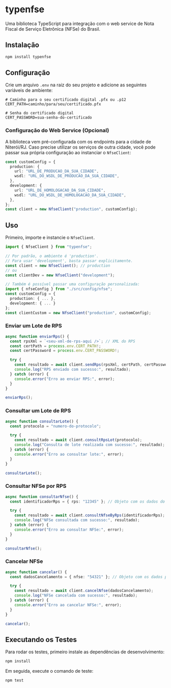 # typenfse

Uma biblioteca TypeScript para integração com o web service de Nota Fiscal de Serviço Eletrônica (NFSe) do Brasil.

## Instalação

```bash
npm install typenfse
```

## Configuração

Crie um arquivo `.env` na raiz do seu projeto e adicione as seguintes variáveis de ambiente:

```
# Caminho para o seu certificado digital .pfx ou .p12
CERT_PATH=caminho/para/seu/certificado.pfx

# Senha do certificado digital
CERT_PASSWORD=sua-senha-do-certificado
```

### Configuração do Web Service (Opcional)

A biblioteca vem pré-configurada com os endpoints para a cidade de Niterói/RJ. Caso precise utilizar os serviços de outra cidade, você pode passar sua própria configuração ao instanciar o `NfseClient`:

```typescript
const customConfig = {
  production: {
    url: "URL_DE_PRODUCAO_DA_SUA_CIDADE",
    wsdl: "URL_DO_WSDL_DE_PRODUCAO_DA_SUA_CIDADE",
  },
  development: {
    url: "URL_DE_HOMOLOGACAO_DA_SUA_CIDADE",
    wsdl: "URL_DO_WSDL_DE_HOMOLOGACAO_DA_SUA_CIDADE",
  },
};
const client = new NfseClient("production", customConfig);
```

## Uso

Primeiro, importe e instancie o `NfseClient`.

```typescript
import { NfseClient } from "typenfse";

// Por padrão, o ambiente é 'production'.
// Para usar 'development', basta passar explicitamente.
const client = new NfseClient(); // production
// ou
const clientDev = new NfseClient("development");

// Também é possível passar uma configuração personalizada:
import { nfseConfig } from "./src/config/nfse";
const customConfig = {
  production: { ... },
  development: { ... }
};
const clientCustom = new NfseClient("production", customConfig);
```

### Enviar um Lote de RPS

```typescript
async function enviarRps() {
  const rpsXml = `<seu-xml-de-rps-aqui />`; // XML do RPS
  const certPath = process.env.CERT_PATH!;
  const certPassword = process.env.CERT_PASSWORD!;

  try {
    const resultado = await client.sendRps(rpsXml, certPath, certPassword);
    console.log("RPS enviado com sucesso:", resultado);
  } catch (error) {
    console.error("Erro ao enviar RPS:", error);
  }
}

enviarRps();
```

### Consultar um Lote de RPS

```typescript
async function consultarLote() {
  const protocolo = "numero-do-protocolo";

  try {
    const resultado = await client.consultRpsLot(protocolo);
    console.log("Consulta de lote realizada com sucesso:", resultado);
  } catch (error) {
    console.error("Erro ao consultar lote:", error);
  }
}

consultarLote();
```

### Consultar NFSe por RPS

```typescript
async function consultarNfse() {
  const identificadorRps = { rps: "12345" }; // Objeto com os dados do RPS

  try {
    const resultado = await client.consultNfseByRps(identificadorRps);
    console.log("NFSe consultada com sucesso:", resultado);
  } catch (error) {
    console.error("Erro ao consultar NFSe:", error);
  }
}

consultarNfse();
```

### Cancelar NFSe

```typescript
async function cancelar() {
  const dadosCancelamento = { nfse: "54321" }; // Objeto com os dados para cancelamento

  try {
    const resultado = await client.cancelNfse(dadosCancelamento);
    console.log("NFSe cancelada com sucesso:", resultado);
  } catch (error) {
    console.error("Erro ao cancelar NFSe:", error);
  }
}

cancelar();
```

## Executando os Testes

Para rodar os testes, primeiro instale as dependências de desenvolvimento:

```bash
npm install
```

Em seguida, execute o comando de teste:

```bash
npm test
```
